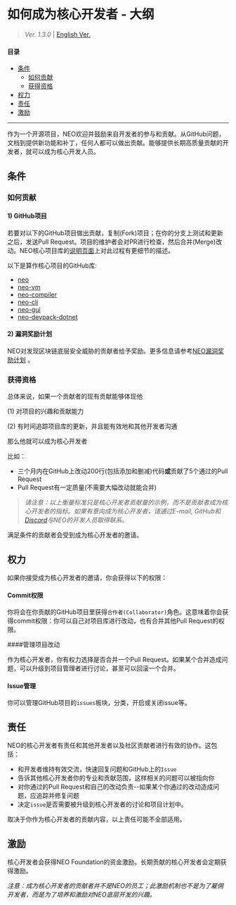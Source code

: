 # 如何成为核心开发者 - 大纲

> *Ver. 1.3.0* \| [English Ver.](Becoming_Core_Dev_v1.3.0.md)

#### 目录

- [条件](#条件)
  - [如何贡献](#如何贡献)
  - [获得资格](#获得资格)
- [权力](#权力)
- [责任](#责任)
- [激励](#激励)

---

作为一个开源项目，NEO欢迎并鼓励来自开发者的参与和贡献。从GitHub问题，文档到提供新功能和补丁，任何人都可以做出贡献。能够提供长期高质量贡献的开发者，就可以成为核心开发人员。

## 条件

### 如何贡献

#### 1) GitHub项目

若要对以下的GitHub项目做出贡献，复制(Fork)项目；在你的分支上测试和更新之后，发送Pull Request。项目的维护者会对PR进行检查，然后合并(Merge)改动。NEO核心项目库的[说明页面](https://github.com/neo-project/neo#how-to-contribute)上对此过程有更细节的描述。

以下是算作核心项目的GitHub库: 

- [neo](https://github.com/neo-project/neo)
- [neo-vm](https://github.com/neo-project/neo-vm)
- [neo-compiler](https://github.com/neo-project/neo-compiler)
- [neo-cli](https://github.com/neo-project/neo-cli)
- [neo-gui](https://github.com/neo-project/neo-gui)
- [neo-devpack-dotnet](https://github.com/neo-project/neo--dotnet)

#### 2) 漏洞奖励计划

NEO对发现区块链底层安全威胁的贡献者给予奖励。更多信息请参考[NEO漏洞奖励计划](https://neo.org/dev/bounty) 。

### 获得资格

总体来说，如果一个贡献者的现有贡献能够体现他 

(1) 对项目的兴趣和贡献能力 

(2) 有时间追踪项目库的更新，并且能有效地和其他开发者沟通

那么他就可以成为核心开发者

比如：

- 三个月内在GitHub上改动200行(包括添加和删减)代码**或**贡献了5个通过的Pull Request
- Pull Request有一定质量(不需要大幅改动就能合并)


> *请注意：以上衡量标准只是核心开发者贡献量的示例，而不是贡献者成为核心开发者的指标。如果有意向成为核心开发者，请通过E-mail, GitHub和[Discord](https://discord.io/neo)与NEO的开发人员取得联系。*

满足条件的贡献者会受到成为核心开发者的邀请。


## 权力

如果你接受成为核心开发者的邀请，你会获得以下的权限：

#### Commit权限

你将会在你贡献的GitHub项目里获得`合作者(Collaborator)`角色。这意味着你会获得commit权限：你可以自己对项目库进行改动，也有合并其他Pull Request的权限。

####管理项目改动

作为核心开发者，你有权力选择是否合并一个Pull Request。如果某个合并造成问题，可以升级到项目管理者进行讨论，甚至可以回滚一个合并。

#### Issue管理

你可以管理GitHub项目的`issues`板块，分类，开启或关闭issue等。

## 责任

NEO的核心开发者有责任和其他开发者以及社区贡献者进行有效的协作。这包括：

- 和开发者维持有效交流，快速回复问题和GitHub上的`Issue`
- 告诉其他核心开发者你的专业和贡献范围，这样相关的问题可以被指向你
- 对你通过的Pull Request和自己的改动负责--如果某个你通过的改动造成问题，应追踪并修复问题
- 决定`issue`是否需要被升级到核心开发者的讨论和项目计划中。

取决于你作为核心开发者的贡献内容，以上责任可能不全部适用。

## 激励

核心开发者会获得NEO Foundation的资金激励。长期贡献的核心开发者会定期获得激励。

*注意：成为核心开发者的贡献者并不是NEO的员工；此激励机制也不是为了雇佣开发者，而是为了培养和激励对NEO底层开发的兴趣。*